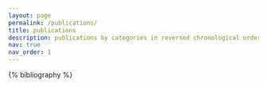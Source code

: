 ```yaml
---
layout: page
permalink: /publications/
title: publications
description: publications by categories in reversed chronological order. generated by jekyll-scholar.  Or you can find my [Google Scholar](https://scholar.google.com/citations?user=woNeHtgAAAAJ).
nav: true
nav_order: 1
---
```


<!-- _pages/publications.md -->
<div class="publications">

{% bibliography %}

</div>
